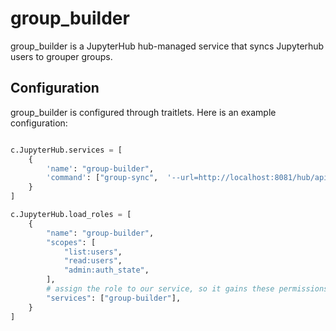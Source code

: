 # group_builder

group_builder is a JupyterHub hub-managed service that syncs Jupyterhub users to grouper groups. 

## Configuration

group_builder is configured through traitlets. Here is an example configuration:

```python

c.JupyterHub.services = [
    {
        'name': "group-builder",
        'command': ["group-sync",  '--url=http://localhost:8081/hub/api', '--group_base_url=https://calgroups.berkeley.edu/gws/servicesRest/json/v2_2_100', '--grouper_user={grouper user}', '--group_pass={grouper password}', '--group_name=edu:berkeley:app:datahub:datahub-dev-users']
    }
]

c.JupyterHub.load_roles = [
    {
        "name": "group-builder",
        "scopes": [
            "list:users",
            "read:users",
            "admin:auth_state",
        ],
        # assign the role to our service, so it gains these permissions
        "services": ["group-builder"],
    }
]

```
